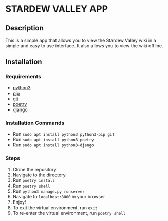 # STARDEW VALLEY APP

## Description

This is a simple app that allows you to view the Stardew Valley wiki in a simple and easy to use interface. It also
allows you to view the wiki offline.

## Installation

### Requirements

- [python3](https://www.python.org/downloads/)
- [pip](https://pip.pypa.io/en/stable/installing/)
- [git](https://git-scm.com/downloads)
- [poetry](https://python-poetry.org/docs/#installation)
- [django](https://www.djangoproject.com/download/)

### Installation Commands

- Run `sudo apt install python3 python3-pip git`
- Run `sudo apt install python3-poetry`
- Run `sudo apt install python3-django`

### Steps

1. Clone the repository
2. Navigate to the directory
3. Run `poetry install`
4. Run `poetry shell`
5. Run `python3 manage.py runserver`
6. Navigate to `localhost:8000` in your browser
7. Enjoy!
8. To exit the virtual environment, run `exit`
9. To re-enter the virtual environment, run `poetry shell`